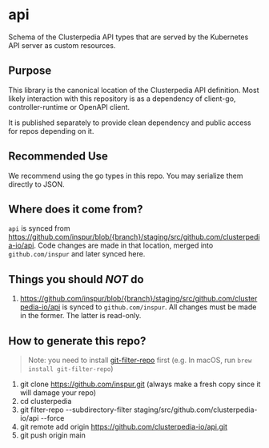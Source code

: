 # api

Schema of the Clusterpedia API types that are served by the Kubernetes API server as custom resources.

## Purpose

This library is the canonical location of the Clusterpedia API definition. Most likely interaction with this repository is as a dependency of client-go, controller-runtime or OpenAPI client.

It is published separately to provide clean dependency and public access for repos depending on it.

## Recommended Use

We recommend using the go types in this repo. You may serialize them directly to JSON.

## Where does it come from?

`api` is synced from https://github.com/inspur/blob/{branch}/staging/src/github.com/clusterpedia-io/api. Code changes are made in that location, merged into `github.com/inspur` and later synced here.

## Things you should *NOT* do

1. https://github.com/inspur/blob/{branch}/staging/src/github.com/clusterpedia-io/api is synced to `github.com/inspur`. All changes must be made in the former. The latter is read-only.

## How to generate this repo?

> Note: you need to install [git-filter-repo](https://github.com/newren/git-filter-repo) first (e.g. In macOS, run `brew install git-filter-repo`)

1. git clone https://github.com/inspur.git (always make a fresh copy since it will damage your repo)
2. cd clusterpedia
3. git filter-repo --subdirectory-filter staging/src/github.com/clusterpedia-io/api --force
4. git remote add origin https://github.com/clusterpedia-io/api.git
5. git push origin main

